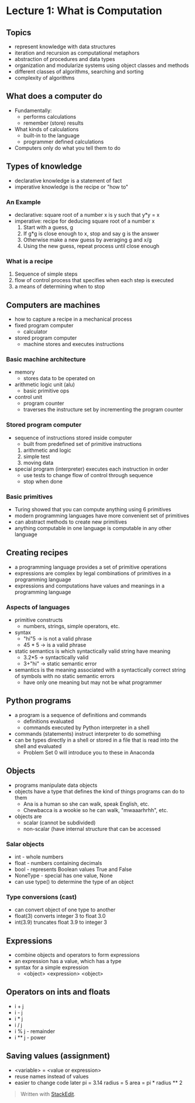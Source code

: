 # Lecture 1: What is Computation

## Topics
- represent knowledge with data structures
- iteration and recursion as computational metaphors
- abstraction of procedures and data types
- organization and modularize systems using object classes and methods
- different classes of algorithms, searching and sorting
- complexity of algorithms

## What does a computer do
- Fundamentally:
	- performs calculations
	- remember (store) results
- What kinds of calculations
	- built-in to the language
	- programmer defined calculations
- Computers only do what you tell them to do

## Types of knowledge
- declarative knowledge is a statement of fact
- imperative knowledge is the recipe or "how to"

### An Example
- declarative: square root of a number x is y such that y*y = x
- imperative: recipe for deducing square root of a number x
	1. Start with a guess, g
	2. If g*g is close enough to x, stop and say g is the answer
	3. Otherwise make a new guess by averaging g and x/g
	4. Using the new guess, repeat process until close enough

### What is a recipe
1. Sequence of simple steps
2. flow of control process that specifies when each step is executed
3. a means of determining when to stop

## Computers are machines
- how to capture a recipe in a mechanical process
- fixed program computer
	- calculator
- stored program computer
	- machine stores and executes instructions

### Basic machine architecture
- memory
	- stores data to be operated on
- arithmetic logic unit (alu)
	- basic primitive ops
- control unit
	- program counter
	- traverses the instructure set by incrementing the program counter

### Stored program computer
- sequence of instructions stored inside computer
	- built from predefined set of primitive instructions
	1. arithmetic and logic
	2. simple test
	3. moving data
- special program (interpreter) executes each instruction in order
	- use tests to change flow of control through sequence
	- stop when done

### Basic primitives
- Turing showed that you can compute anything using 6 primitives
- modern programming languages have more convenient set of primitives
- can abstract methods to create new primitives
- anything computable in one language is computable in any other language

## Creating recipes
- a programming language provides a set of primitive operations
- expressions are complex by legal combinations of primitives in a programming language
- expressions and computations have values and meanings in a programming language

### Aspects of languages
- primitive constructs
	- numbers, strings, simple operators, etc.
- syntax
	- "hi"5 -> is not a valid phrase
	- 45 * 5 -> is a valid phrase
- static semantics is which syntactically valid string have meaning
	- 3.2*5 -> syntactically valid
	- 3+"hi" -> static semantic error
- semantics is the meaning associated with a syntactically correct string of symbols with no static semantic errors
	- have only one meaning but may not be what programmer 

## Python programs
- a program is a sequence of definitions and commands
	- definitions evaluated
	- commands executed by Python interpreter in a shell
- commands (statements) instruct interpreter to do something
- can be types directly in a shell or stored in a file that is read into the shell and evaluated
	- Problem Set 0 will introduce you to these in Anaconda

## Objects
- programs manipulate data objects
- objects have a type that defines the kind of things programs can do to them
	- Ana is a human so she can walk, speak English, etc.
	- Chewbacca is a wookie so he can walk, "mwaaarhrhh", etc.
- objects are
	- scalar (cannot be subdivided)
	- non-scalar (have internal structure that can be accessed

### Salar objects
- int - whole numbers
- float - numbers containing decimals
- bool - represents Boolean values True and False
- NoneType - special has one value, None
- can use type() to determine the type of an object

### Type conversions (cast)
- can convert object of one type to another
- float(3) converts integer 3 to float 3.0
- int(3.9) truncates float 3.9 to integer 3

## Expressions
- combine objects and operators to form expressions
- an expression has a value, which has a type
- syntax for a simple expression
	- \<object> \<expression> \<object>

## Operators on ints and floats
- i + j
- i - j
- i * j
- i / j
- i % j - remainder
- i ** j - power

## Saving values (assignment)
- \<variable> = \<value or expression>
- reuse names instead of values
- easier to change code later
    pi = 3.14
    radius = 5
    area = pi * radius ** 2



> Written with [StackEdit](https://stackedit.io/).
<!--stackedit_data:
eyJoaXN0b3J5IjpbLTU2MTM0NTY4Miw2MzMwMTczNjcsLTE4Nj
M2NTc1MTQsNDY5NTY1MjAsLTMxNzcyODY4NCw3MzA5OTgxMTZd
fQ==
-->